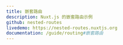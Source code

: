 ```yaml
---
title: 嵌套路由
description: Nuxt.js 的嵌套路由示例
github: nested-routes
livedemo: https://nested-routes.nuxtjs.org
documentation: /guide/routing#嵌套路由
---
```

